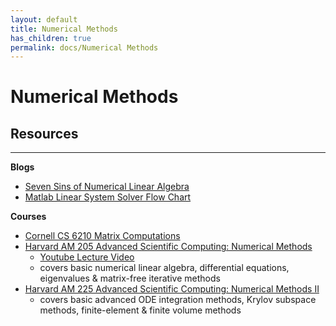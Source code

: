 ```yaml
---
layout: default
title: Numerical Methods
has_children: true
permalink: docs/Numerical Methods
---
```

# Numerical Methods

## Resources

---

**Blogs**
- [Seven Sins of Numerical Linear Algebra](https://nhigham.com/2022/10/11/seven-sins-of-numerical-linear-algebra/)
- [Matlab Linear System Solver Flow Chart](https://www.mathworks.com/help/matlab/ref/mldivide.html)

**Courses**
- [Cornell CS 6210 Matrix Computations](https://www.cs.cornell.edu/courses/cs6210/2022fa/schedule.html)
- [Harvard AM 205 Advanced Scientific Computing: Numerical Methods](https://people.math.wisc.edu/~chr/am205/index.html)
    - [Youtube Lecture Video](https://www.youtube.com/playlist?list=PL43IQ71lgJytIqhiJ6v5lNswFKeQ9952K)
    - covers basic numerical linear algebra, differential equations, eigenvalues & matrix-free iterative methods
- [Harvard AM 225 Advanced Scientific Computing: Numerical Methods II](https://people.math.wisc.edu/~chr/am225/index.html)
    - covers basic advanced ODE integration methods, Krylov subspace methods, finite-element & finite volume methods

